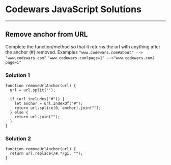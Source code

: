# Codewars JavaScript Solutions

---

## Remove anchor from URL

Complete the function/method so that it returns the url with anything after the anchor (#) removed.
Examples
`"www.codewars.com#about" --> "www.codewars.com"`
`"www.codewars.com?page=1" -->"www.codewars.com?page=1"`

### Solution 1
```
function removeUrlAnchor(url) {
  url = url.split("");

  if (url.includes("#")) {
    let anchor = url.indexOf("#");
    return url.splice(0, anchor).join("");
  } else {
    return url.join("");
  }
}
```
### Solution 2
```
function removeUrlAnchor(url) {
  return url.replace(/#.*/gi, "");
}
```